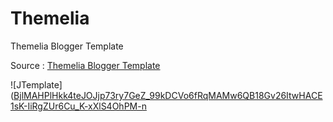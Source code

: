 # Themelia
Themelia Blogger Template

Source  : [Themelia Blogger Template](https://www.themeslab.net/2022/08/themelia.html)


![JTemplate]([BjlMAHPlHkk4teJOJjp73ry7GeZ_99kDCVo6fRqMAMw6QB18Gv26ItwHACE1sK-IiRgZUr6Cu_K-xXlS4OhPM-n](https://blogger.googleusercontent.com/img/b/R29vZ2xl/AVvXsEiDTzCgT3J9tyJ7XsNHHzKIojzNtR8fLgFIZ_M9mUdYrgVzQf2SCuQr3Ls1nJMyFRobc_0iQ973iOI4tcsLNQHeocSrjd9sWDZkY9h8lSfQjTkfhQybNei0tHFCUqTpPbsdXeJUzuo32dW4QvmOFUGvlIDDJvaBITY3v7qNsZ6o8xXURyPwO6ieU0cW_g/s1600/themelia-blogger-theme.jpeg)
